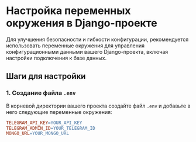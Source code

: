 # Настройка переменных окружения в Django-проекте

Для улучшения безопасности и гибкости конфигурации, рекомендуется использовать переменные окружения для управления конфигурационными данными вашего Django-проекта, включая настройки подключения к базе данных.

## Шаги для настройки

### 1. Создание файла `.env`

В корневой директории вашего проекта создайте файл `.env` и добавьте в него следующие переменные окружения:

```makefile
TELEGRAM_API_KEY=YOUR_API_KEY
TELEGRAM_ADMIN_ID=YOUR_TELEGRAM_ID
MONGO_URL=YOUR_MONGO_URL
